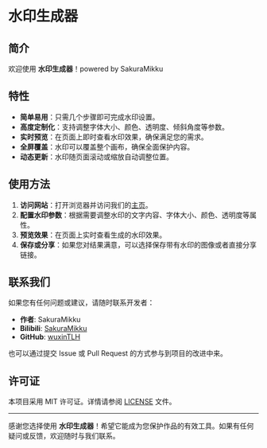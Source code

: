 # 水印生成器

## 简介

欢迎使用 **水印生成器**！powered by SakuraMikku

## 特性

- **简单易用**：只需几个步骤即可完成水印设置。
- **高度定制化**：支持调整字体大小、颜色、透明度、倾斜角度等参数。
- **实时预览**：在页面上即时查看水印效果，确保满足您的需求。
- **全屏覆盖**：水印可以覆盖整个画布，确保全面保护内容。
- **动态更新**：水印随页面滚动或缩放自动调整位置。

## 使用方法

1. **访问网站**：打开浏览器并访问我们的[主页](https://watermarkgeneration.syjx.space)。
2. **配置水印参数**：根据需要调整水印的文字内容、字体大小、颜色、透明度等属性。
3. **预览效果**：在页面上实时查看生成的水印效果。
4. **保存或分享**：如果您对结果满意，可以选择保存带有水印的图像或者直接分享链接。


## 联系我们

如果您有任何问题或建议，请随时联系开发者：

- **作者**: SakuraMikku
- **Bilibili**: [SakuraMikku](https://space.bilibili.com/29058270)
- **GitHub**: [wuxinTLH](https://github.com/wuxinTLH)

也可以通过提交 Issue 或 Pull Request 的方式参与到项目的改进中来。


## 许可证

本项目采用 MIT 许可证。详情请参阅 [LICENSE](LICENSE) 文件。

---

感谢您选择使用 **水印生成器**！希望它能成为您保护作品的有效工具。如果有任何疑问或反馈，欢迎随时与我们联系。